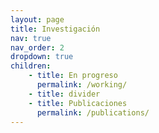 ```yaml
---
layout: page
title: Investigación
nav: true
nav_order: 2
dropdown: true
children: 
    - title: En progreso
      permalink: /working/
    - title: divider    
    - title: Publicaciones
      permalink: /publications/
---
```



